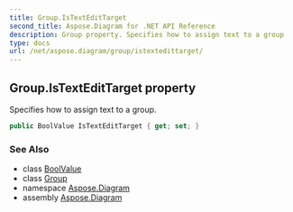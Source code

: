 ```yaml
---
title: Group.IsTextEditTarget
second_title: Aspose.Diagram for .NET API Reference
description: Group property. Specifies how to assign text to a group
type: docs
url: /net/aspose.diagram/group/istextedittarget/
---
```

## Group.IsTextEditTarget property

Specifies how to assign text to a group.

```csharp
public BoolValue IsTextEditTarget { get; set; }
```

### See Also

* class [BoolValue](../../boolvalue/)
* class [Group](../)
* namespace [Aspose.Diagram](../../group/)
* assembly [Aspose.Diagram](../../../)



